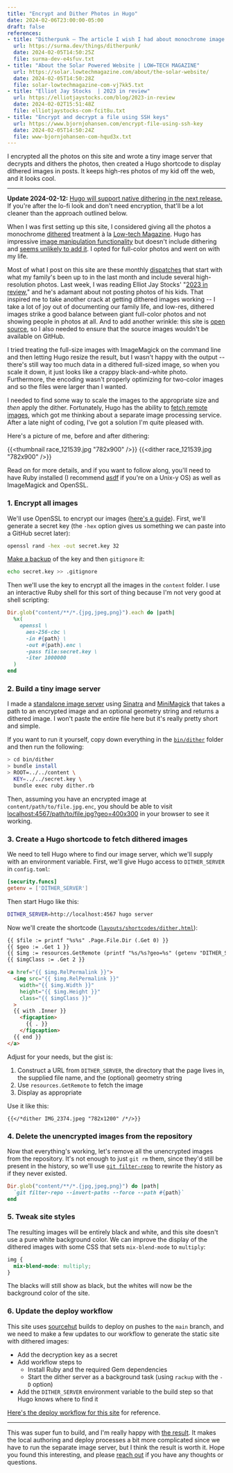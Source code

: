 ```yaml
---
title: "Encrypt and Dither Photos in Hugo"
date: 2024-02-06T23:00:00-05:00
draft: false
references:
- title: "Ditherpunk — The article I wish I had about monochrome image dithering — surma.dev"
  url: https://surma.dev/things/ditherpunk/
  date: 2024-02-05T14:50:25Z
  file: surma-dev-e4sfuv.txt
- title: "About the Solar Powered Website | LOW←TECH MAGAZINE"
  url: https://solar.lowtechmagazine.com/about/the-solar-website/
  date: 2024-02-05T14:50:28Z
  file: solar-lowtechmagazine-com-vj7kk5.txt
- title: "Elliot Jay Stocks  | 2023 in review"
  url: https://elliotjaystocks.com/blog/2023-in-review
  date: 2024-02-02T15:51:48Z
  file: elliotjaystocks-com-fcit8u.txt
- title: "Encrypt and decrypt a file using SSH keys"
  url: https://www.bjornjohansen.com/encrypt-file-using-ssh-key
  date: 2024-02-05T14:50:24Z
  file: www-bjornjohansen-com-hqud3x.txt
---
```


I encrypted all the photos on this site and wrote a tiny image server that decrypts and dithers the photos, then created a Hugo shortcode to display dithered images in posts. It keeps high-res photos of my kid off the web, and it looks cool.

<!--more-->

***

**Update 2024-02-12:** [Hugo will support native dithering in the next release.][1] If you're after the lo-fi look and don't need encryption, that'll be a lot cleaner than the approach outlined below.

[1]: https://github.com/gohugoio/hugo/pull/12016

When I was first setting up this site, I considered giving all the photos a monochrome [dithered][2] treatment à la [Low-tech Magazine][3]. Hugo has impressive [image manipulation functionality][4] but doesn't include dithering and [seems unlikely to add it][5]. I opted for full-color photos and went on with my life.

[2]: https://surma.dev/things/ditherpunk/
[3]: https://solar.lowtechmagazine.com/about/the-solar-website/#dithered-images
[4]: https://gohugo.io/content-management/image-processing/
[5]: https://github.com/gohugoio/hugo/issues/8598

Most of what I post on this site are these monthly [dispatches][6] that start with what my family's been up to in the last month and include several high-resolution photos. Last week, I was reading Elliot Jay Stocks' "[2023 in review][7]," and he's adamant about not posting photos of his kids. That inspired me to take another crack at getting dithered images working -- I take a lot of joy out of documenting our family life, and low-res, dithered images strike a good balance between giant full-color photos and not showing people in photos at all. And to add another wrinkle: this site is [open source][8], so I also needed to ensure that the source images wouldn't be available on GitHub.

[6]: /tags/dispatch/
[7]: https://elliotjaystocks.com/blog/2023-in-review
[8]: https://git.sr.ht/~dce/davideisinger.com

I tried treating the full-size images with ImageMagick on the command line and then letting Hugo resize the result, but I wasn't happy with the output -- there's still way too much data in a dithered full-sized image, so when you scale it down, it just looks like a crappy black-and-white photo. Furthermore, the encoding wasn't properly optimizing for two-color images and so the files were larger than I wanted.

I needed to find some way to scale the images to the appropriate size and _then_ apply the dither. Fortunately, Hugo has the ability to [fetch remote images][9], which got me thinking about a separate image processing service. After a late night of coding, I've got a solution I'm quite pleased with.

Here's a picture of me, before and after dithering:

{{<thumbnail race_121539.jpg "782x900" />}}
{{<dither race_121539.jpg "782x900" />}}

 Read on for more details, and if you want to follow along, you'll need to have Ruby installed (I recommend [asdf][10] if you're on a Unix-y OS) as well as ImageMagick and OpenSSL.

[9]: https://gohugo.io/content-management/image-processing/#remote-resource
[10]: https://asdf-vm.com/

### 1. Encrypt all images

We'll use OpenSSL to encrypt our images ([here's a guide][11]). First, we'll generate a secret key (the `-hex` option gives us something we can paste into a GitHub secret later):

[11]: https://www.bjornjohansen.com/encrypt-file-using-ssh-key

```sh
openssl rand -hex -out secret.key 32
```

[Make a backup][12] of the key and then `gitignore` it:

[12]: https://bitwarden.com/

```sh
echo secret.key >> .gitignore
```

Then we'll use the key to encrypt all the images in the `content` folder. I use an interactive Ruby shell for this sort of thing because I'm not very good at shell scripting:

```ruby
Dir.glob("content/**/*.{jpg,jpeg,png}").each do |path|
  %x(
    openssl \
      aes-256-cbc \
      -in #{path} \
      -out #{path}.enc \
      -pass file:secret.key \
      -iter 1000000
  )
end
```

### 2. Build a tiny image server

I made a [standalone image server][13] using [Sinatra][14] and [MiniMagick][15] that takes a path to an encrypted image and an optional geometry string and returns a dithered image. I won't paste the entire file here but it's really pretty short and simple.

[13]: https://git.sr.ht/~dce/davideisinger.com/tree/bf5238dd56b6dfe9ee2f1d629d017b2075750663/bin/dither/dither.rb
[14]: https://sinatrarb.com/
[15]: https://github.com/minimagick/minimagick

If you want to run it yourself, copy down everything in the [`bin/dither`][16] folder and then run the following:

[16]: https://git.sr.ht/~dce/davideisinger.com/tree/bf5238dd56b6dfe9ee2f1d629d017b2075750663/bin/dither


```sh
> cd bin/dither
> bundle install
> ROOT=../../content \
  KEY=../../secret.key \
  bundle exec ruby dither.rb
```

Then, assuming you have an encrypted image at `content/path/to/file.jpg.enc`, you should be able to visit [localhost:4567/path/to/file.jpg?geo=400x300](http://localhost:4567/path/to/file.jpg?geo=400x300) in your browser to see it working.

### 3. Create a Hugo shortcode to fetch dithered images

We need to tell Hugo where to find our image server, which we'll supply with an environment variable. First, we'll give Hugo access to `DITHER_SERVER` in `config.toml`:

```toml
[security.funcs]
getenv = ['DITHER_SERVER']
```

Then start Hugo like this:

```sh
DITHER_SERVER=http://localhost:4567 hugo server
```

Now we'll create the shortcode ([`layouts/shortcodes/dither.html`][17]):

```html
{{ $file := printf "%s%s" .Page.File.Dir (.Get 0) }}
{{ $geo := .Get 1 }}
{{ $img := resources.GetRemote (printf "%s/%s?geo=%s" (getenv "DITHER_SERVER") $file $geo) }}
{{ $imgClass := .Get 2 }}

<a href="{{ $img.RelPermalink }}">
  <img src="{{ $img.RelPermalink }}"
    width="{{ $img.Width }}"
    height="{{ $img.Height }}"
    class="{{ $imgClass }}"
  >
  {{ with .Inner }}
    <figcaption>
      {{ . }}
    </figcaption>
  {{ end }}
</a>
```

Adjust for your needs, but the gist is:

1. Construct a URL from `DITHER_SERVER`, the directory that the page lives in, the supplied file name, and the (optional) geometry string
2. Use `resources.GetRemote` to fetch the image
3. Display as appropriate

[17]: https://git.sr.ht/~dce/davideisinger.com/tree/2cda4b8f4e98bb9df84747da283d13075aac4d41/themes/v2/layouts/shortcodes/dither.html

Use it like this:

```
{{</*dither IMG_2374.jpeg "782x1200" /*/>}}
```

### 4. Delete the unencrypted images from the repository

Now that everything's working, let's remove all the unencrypted images from the repository. It's not enough to just `git rm` them, since they'd still be present in the history, so we'll use [`git filter-repo`][18] to rewrite the history as if they never existed.

```ruby
Dir.glob("content/**/*.{jpg,jpeg,png}") do |path|
  `git filter-repo --invert-paths --force --path #{path}`
end
```

[18]: https://github.com/newren/git-filter-repo

### 5. Tweak site styles

The resulting images will be entirely black and white, and this site doesn't use a pure white background color. We can improve the display of the dithered images with some CSS that sets `mix-blend-mode` to `multiply`:

```css
img {
  mix-blend-mode: multiply;
}
```

The blacks will still show as black, but the whites will now be the background color of the site.

### 6. Update the deploy workflow

This site uses [sourcehut][19] builds to deploy on pushes to the `main` branch, and we need to make a few updates to our workflow to generate the static site with dithered images:

* Add the decryption key as a secret
* Add workflow steps to
  * Install Ruby and the required Gem dependencies
  * Start the dither server as a background task (using `rackup` with the `-D` option)
* Add the `DITHER_SERVER` environment variable to the build step so that Hugo knows where to find it

[Here's the deploy workflow for this site][20] for reference.

[19]: https://sourcehut.org/
[20]: https://git.sr.ht/~dce/davideisinger.com/tree/main/.build.yml

***

This was super fun to build, and I'm really happy with [the result][21]. It makes the local authoring and deploy processes a bit more complicated since we have to run the separate image server, but I think the result is worth it. Hope you found this interesting, and please [reach out](mailto:hello@davideisinger.com) if you have any thoughts or questions.

[21]: /journal/dispatch-12-february-2024/
